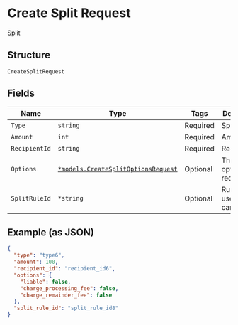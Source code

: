 
# Create Split Request

Split

## Structure

`CreateSplitRequest`

## Fields

| Name | Type | Tags | Description |
|  --- | --- | --- | --- |
| `Type` | `string` | Required | Split type |
| `Amount` | `int` | Required | Amount |
| `RecipientId` | `string` | Required | Recipient id |
| `Options` | [`*models.CreateSplitOptionsRequest`](../../doc/models/create-split-options-request.md) | Optional | The split options request |
| `SplitRuleId` | `*string` | Optional | Rule code used in cancellation. |

## Example (as JSON)

```json
{
  "type": "type6",
  "amount": 100,
  "recipient_id": "recipient_id6",
  "options": {
    "liable": false,
    "charge_processing_fee": false,
    "charge_remainder_fee": false
  },
  "split_rule_id": "split_rule_id8"
}
```

